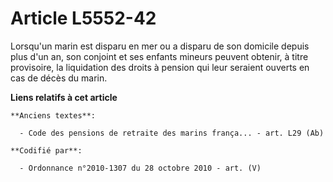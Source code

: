 # Article L5552-42

Lorsqu'un marin est disparu en mer ou a disparu de son domicile depuis plus d'un an, son conjoint et ses enfants mineurs
peuvent obtenir, à titre provisoire, la liquidation des droits à pension qui leur seraient ouverts en cas de décès du marin.

**Liens relatifs à cet article**

	**Anciens textes**:

	  - Code des pensions de retraite des marins frança... - art. L29 (Ab)

	**Codifié par**:

	  - Ordonnance n°2010-1307 du 28 octobre 2010 - art. (V)
